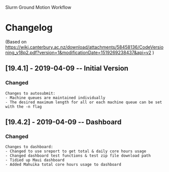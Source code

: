 Slurm Ground Motion Workflow
# Changelog
(Based on https://wiki.canterbury.ac.nz/download/attachments/58458136/CodeVersioning_v18p2.pdf?version=1&modificationDate=1519269238437&api=v2 )

## [19.4.1] - 2019-04-09 -- Initial Version
### Changed
    Changes to autosubmit: 
    - Machine queues are maintained individually
    - The desired maximum length for all or each machine queue can be set with the -n flag

## [19.4.2] - 2019-04-09 -- Dashboard
### Changed
    Changes to dashboard:
    - Changed to use sreport to get total & daily core hours usage
    - Changed dashboard test functions & test zip file download path
    - Tidied up Maui dashboard
    - Added Mahuika total core hours usage to dashboard